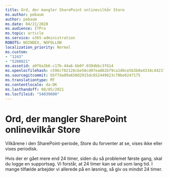```yaml
---
title: Ord, der mangler SharePoint onlinevilkår Store
ms.author: pebaum
author: pebaum
ms.date: 04/21/2020
ms.audience: ITPro
ms.topic: article
ms.service: o365-administration
ROBOTS: NOINDEX, NOFOLLOW
localization_priority: Normal
ms.custom:
- "1243"
- "5200021"
ms.assetid: a0f6a3b6-c17b-44a6-bb0f-039dbbc3f614
ms.openlocfilehash: c596cf02128cbe58cd97ea802bf9ca1d0ce5b3b0a4334c4423754d86661c525a
ms.sourcegitcommit: b5f7da89a650d2915dc652449623c78be6247175
ms.translationtype: MT
ms.contentlocale: da-DK
ms.lasthandoff: 08/05/2021
ms.locfileid: "54039600"
---
```

# <a name="terms-missing-from-sharepoint-online-term-store"></a>Ord, der mangler SharePoint onlinevilkår Store

Vilkårene i den SharePoint-periode, Store du forventer at se, vises ikke eller vises periodisk.
  
Hvis der er gået mere end 24 timer, siden du så problemet første gang, skal du logge en supportsag. Vi forstår, at 24 timer kan se ud som lang tid. I mange tilfælde arbejder vi allerede på en løsning, så giv os mindst 24 timer.
  